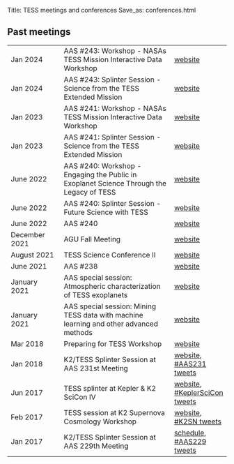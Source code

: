 Title: TESS meetings and conferences
Save_as: conferences.html

## Past meetings

<table class="table table-striped table-hover" style="max-width:55em;">



  <tr>
    <td style="width: 9em;">Jan 2024</td>
    <td style="width: 25em;">AAS #243: Workshop - NASAs TESS Mission Interactive Data Workshop</a></td>
    <td><a
     href="https://submissions.mirasmart.com/AAS243/Itinerary/EventDetail.aspx?evt=14">website</a></td>
  </tr>
  
  <tr>
    <td style="width: 9em;">Jan 2024</td>
    <td style="width: 25em;">AAS #243: Splinter Session - Science from the TESS Extended Mission</a></td>
    <td><a
     href="https://submissions.mirasmart.com/AAS243/Itinerary/EventDetail.aspx?evt=141">website</a></td>
  </tr>

  <tr>
    <td style="width: 9em;">Jan 2023</td>
    <td style="width: 25em;">AAS #241: Workshop - NASAs TESS Mission Interactive Data Workshop</a></td>
    <td><a
     href="https://submissions.mirasmart.com/AAS241/Itinerary/EventDetail.aspx?evt=56">website</a></td>
  </tr>
  
  <tr>
    <td style="width: 9em;">Jan 2023</td>
    <td style="width: 25em;">AAS #241: Splinter Session - Science from the TESS Extended Mission</a></td>
    <td><a
     href="https://submissions.mirasmart.com/AAS241/Itinerary/EventDetail.aspx?evt=125">website</a></td>
  </tr>

 <tr>
    <td style="width: 9em;">June 2022</td>
    <td style="width: 25em;">AAS #240: Workshop - Engaging the Public in Exoplanet Science Through the Legacy of TESS</a></td>
    <td><a
     href=''https://submissions.mirasmart.com/AAS240/itinerary/EventDetail.aspx?evt=6">website</a></td>
  </tr>

  <tr>
    <td style="width: 9em;">June 2022</td>
    <td style="width: 25em;">AAS #240: Splinter Session - Future Science with TESS</a></td>
    <td><a
     href=''https://submissions.mirasmart.com/AAS240/itinerary/EventDetail.aspx?evt=76">website</a></td>
  </tr>

  <tr>
    <td style="width: 9em;">June 2022</td>
    <td style="width: 25em;">AAS #240</a></td>
    <td><a
     href='https://aas.org/meetings/aas240'>website</a></td>
  </tr>
  
  <tr>
    <td style="width: 9em;">December 2021</td>
    <td style="width: 25em;">AGU Fall Meeting</a></td>
    <td><a
     href='https://www.agu.org/Fall-Meeting'>website</a></td>
  </tr>
  
   <tr>
    <td style="width: 9em;">August 2021</td>
    <td style="width: 25em;">TESS Science Conference II</a></td>
    <td><a
     href='https://tsc.mit.edu/2021/'>website</a></td>
  </tr>

   <tr>
    <td style="width: 9em;">June 2021</td>
    <td style="width: 25em;">AAS #238</a></td>
    <td><a
     href='https://aas.org/meetings/aas238'>website</a></td>
  </tr>

  <tr>
    <td style="width: 9em;">January 2021</td>
    <td style="width: 25em;">AAS special session: Atmospheric characterization of TESS exoplanets</a></td>
    <td><a
     href='https://aas.org/meetings/aas237'>website</a></td>
  </tr>


   <tr>
    <td style="width: 9em;">January 2021</td>
    <td style="width: 25em;">AAS special session: Mining TESS data with machine learning and other advanced methods</a></td>
    <td><a
     href='https://aas.org/meetings/aas237'>website</a></td>
  </tr>

  <tr>
    <td style="width: 9em;">Mar 2018</td>
    <td style="width: 25em;">Preparing for TESS Workshop</a></td>
    <td><a
    href='https://tess.ninja/one/'>website</a></td>
  </tr>


  <tr>
    <td style="width: 9em;">Jan 2018</td>
    <td style="width: 25em;">K2/TESS Splinter Session at AAS 231st Meeting</a></td>
    <td><a
    href='tess-team-at-aas-231.html'>website</a>, <a href="https://twitter.com/search?q=%23AAS231">#AAS231 tweets</a></td>
  </tr>

  <tr>
    <td style="width: 9em;">Jun 2017</td>
    <td style="width: 25em;">TESS splinter at Kepler &amp; K2 SciCon IV</a></td>
    <td><a
    href='https://keplerscience.arc.nasa.gov/scicon4'>website</a>, <a href="https://twitter.com/search?q=%23KeplerSciCon">#KeplerSciCon tweets</a></td>
  </tr>

 <!-- <tr>
    <td style="width: 9em;">Jun 2017</td>
    <td style="width: 25em;">TESS at AAS 230th Meeting</td>
    <td><a
    href='https://aas.org/meetings/aas230'>schedule</a>,
    <a href="https://twitter.com/search?q=%23AAS230">#AAS230 tweets</a></td>
  </tr> -->

  <tr>
    <td style="width: 9em;">Feb 2017</td>
    <td style="width: 25em;">TESS session at K2 Supernova Cosmology Workshop</td>
    <td><a href='https://keplerscience.arc.nasa.gov/supernova-experiment/#k2-supernova-workshop'>website</a>, <a href="https://twitter.com/search?q=%23K2SN">#K2SN tweets</a></td>
    </tr>
    
  <tr>
    <td style="width: 9em;">Jan 2017</td>
    <td style="width: 25em;">K2/TESS Splinter Session at AAS 229th Meeting</td>
    <td><a
    href='https://keplerscience.arc.nasa.gov/k2-tess-splinter-session-at-aas229-on-4-jan-2017.html'>schedule</a>,
    <a href="https://twitter.com/search?q=%23AAS229">#AAS229 tweets</a></td>
  </tr>

 

</table>

